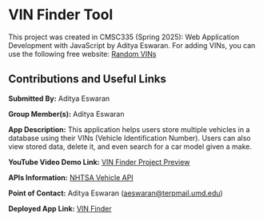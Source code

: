 # VIN Finder Tool
This project was created in CMSC335 (Spring 2025): Web Application Development with JavaScript by Aditya Eswaran.
For adding VINs, you can use the following free website: [Random VINs](https://randomvin.com/)

## Contributions and Useful Links

**Submitted By:** Aditya Eswaran

**Group Member(s):** Aditya Eswaran

**App Description:** This application helps users store multiple vehicles in a database using their VINs (Vehicle Identification Number). Users can also view stored data, delete it, and even search for a car model given a make.

**YouTube Video Demo Link:** [VIN Finder Project Preview](https://youtu.be/gyXMjeiV4Ko)

**APIs Information:** [NHTSA Vehicle API](https://vpic.nhtsa.dot.gov/api/)

**Point of Contact:** Aditya Eswaran (aeswaran@terpmail.umd.edu)

**Deployed App Link:** [VIN Finder](https://vin-finder.onrender.com/)